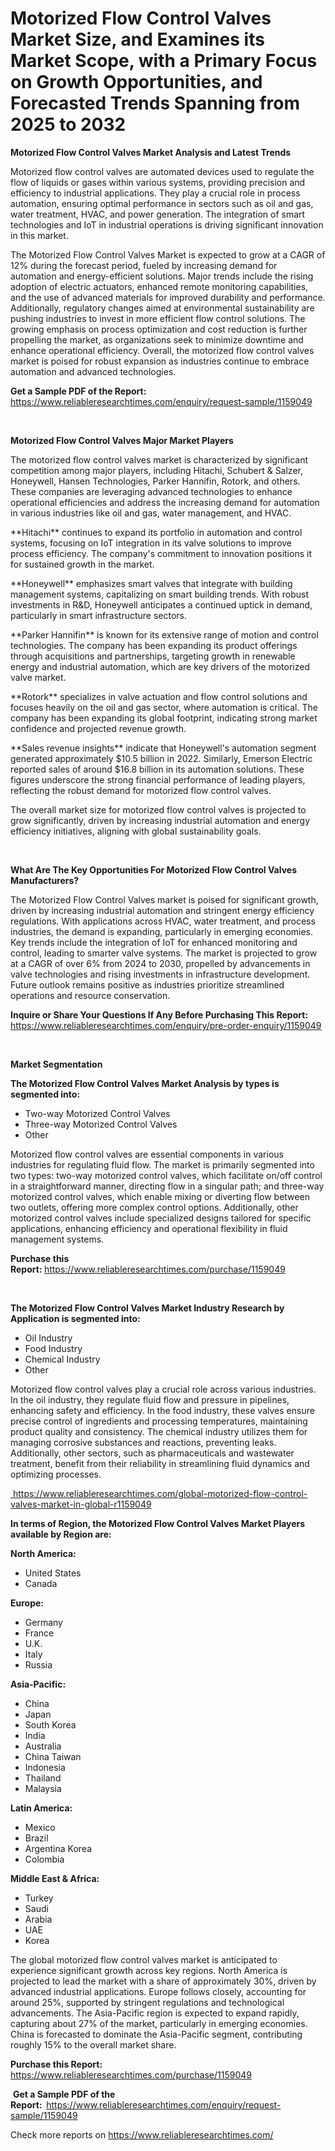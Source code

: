 <p><h1>Motorized Flow Control Valves Market Size, and Examines its Market Scope, with a Primary Focus on Growth Opportunities, and Forecasted Trends Spanning from 2025 to 2032</h1></p><p><strong>Motorized Flow Control Valves Market Analysis and Latest Trends</strong></p>
<p><p>Motorized flow control valves are automated devices used to regulate the flow of liquids or gases within various systems, providing precision and efficiency to industrial applications. They play a crucial role in process automation, ensuring optimal performance in sectors such as oil and gas, water treatment, HVAC, and power generation. The integration of smart technologies and IoT in industrial operations is driving significant innovation in this market.</p><p>The Motorized Flow Control Valves Market is expected to grow at a CAGR of 12% during the forecast period, fueled by increasing demand for automation and energy-efficient solutions. Major trends include the rising adoption of electric actuators, enhanced remote monitoring capabilities, and the use of advanced materials for improved durability and performance. Additionally, regulatory changes aimed at environmental sustainability are pushing industries to invest in more efficient flow control solutions. The growing emphasis on process optimization and cost reduction is further propelling the market, as organizations seek to minimize downtime and enhance operational efficiency. Overall, the motorized flow control valves market is poised for robust expansion as industries continue to embrace automation and advanced technologies.</p></p>
<p><strong>Get a Sample PDF of the Report:&nbsp;</strong> <a href="https://www.reliableresearchtimes.com/enquiry/request-sample/1159049?utm_campaign=2639&utm_medium=2&utm_source=Github&utm_content=ia&utm_term=22032025&utm_id=motorized-flow-control-valves">https://www.reliableresearchtimes.com/enquiry/request-sample/1159049</a></p>
<p>&nbsp;</p>
<p><strong>Motorized Flow Control Valves Major Market Players</strong></p>
<p><p>The motorized flow control valves market is characterized by significant competition among major players, including Hitachi, Schubert & Salzer, Honeywell, Hansen Technologies, Parker Hannifin, Rotork, and others. These companies are leveraging advanced technologies to enhance operational efficiencies and address the increasing demand for automation in various industries like oil and gas, water management, and HVAC.</p><p>**Hitachi** continues to expand its portfolio in automation and control systems, focusing on IoT integration in its valve solutions to improve process efficiency. The company's commitment to innovation positions it for sustained growth in the market.</p><p>**Honeywell** emphasizes smart valves that integrate with building management systems, capitalizing on smart building trends. With robust investments in R&D, Honeywell anticipates a continued uptick in demand, particularly in smart infrastructure sectors.</p><p>**Parker Hannifin** is known for its extensive range of motion and control technologies. The company has been expanding its product offerings through acquisitions and partnerships, targeting growth in renewable energy and industrial automation, which are key drivers of the motorized valve market.</p><p>**Rotork** specializes in valve actuation and flow control solutions and focuses heavily on the oil and gas sector, where automation is critical. The company has been expanding its global footprint, indicating strong market confidence and projected revenue growth.</p><p>**Sales revenue insights** indicate that Honeywell's automation segment generated approximately $10.5 billion in 2022. Similarly, Emerson Electric reported sales of around $16.8 billion in its automation solutions. These figures underscore the strong financial performance of leading players, reflecting the robust demand for motorized flow control valves.</p><p>The overall market size for motorized flow control valves is projected to grow significantly, driven by increasing industrial automation and energy efficiency initiatives, aligning with global sustainability goals.</p></p>
<p>&nbsp;</p>
<p><strong>What Are The Key Opportunities For Motorized Flow Control Valves Manufacturers?</strong></p>
<p><p>The Motorized Flow Control Valves market is poised for significant growth, driven by increasing industrial automation and stringent energy efficiency regulations. With applications across HVAC, water treatment, and process industries, the demand is expanding, particularly in emerging economies. Key trends include the integration of IoT for enhanced monitoring and control, leading to smarter valve systems. The market is projected to grow at a CAGR of over 6% from 2024 to 2030, propelled by advancements in valve technologies and rising investments in infrastructure development. Future outlook remains positive as industries prioritize streamlined operations and resource conservation.</p></p>
<p><strong>Inquire or Share Your Questions If Any Before Purchasing This Report:</strong> <a href="https://www.reliableresearchtimes.com/enquiry/pre-order-enquiry/1159049?utm_campaign=2639&utm_medium=2&utm_source=Github&utm_content=ia&utm_term=22032025&utm_id=motorized-flow-control-valves">https://www.reliableresearchtimes.com/enquiry/pre-order-enquiry/1159049</a></p>
<p>&nbsp;</p>
<p><strong>Market Segmentation</strong></p>
<p><strong>The Motorized Flow Control Valves Market Analysis by types is segmented into:</strong></p>
<p><ul><li>Two-way Motorized Control Valves</li><li>Three-way Motorized Control Valves</li><li>Other</li></ul></p>
<p><p>Motorized flow control valves are essential components in various industries for regulating fluid flow. The market is primarily segmented into two types: two-way motorized control valves, which facilitate on/off control in a straightforward manner, directing flow in a singular path; and three-way motorized control valves, which enable mixing or diverting flow between two outlets, offering more complex control options. Additionally, other motorized control valves include specialized designs tailored for specific applications, enhancing efficiency and operational flexibility in fluid management systems.</p></p>
<p><strong>Purchase this Report:&nbsp;</strong><a href="https://www.reliableresearchtimes.com/purchase/1159049?utm_campaign=2639&utm_medium=2&utm_source=Github&utm_content=ia&utm_term=22032025&utm_id=motorized-flow-control-valves">https://www.reliableresearchtimes.com/purchase/1159049</a></p>
<p>&nbsp;</p>
<p><strong>The Motorized Flow Control Valves Market Industry Research by Application is segmented into:</strong></p>
<p><ul><li>Oil Industry</li><li>Food Industry</li><li>Chemical Industry</li><li>Other</li></ul></p>
<p><p>Motorized flow control valves play a crucial role across various industries. In the oil industry, they regulate fluid flow and pressure in pipelines, enhancing safety and efficiency. In the food industry, these valves ensure precise control of ingredients and processing temperatures, maintaining product quality and consistency. The chemical industry utilizes them for managing corrosive substances and reactions, preventing leaks. Additionally, other sectors, such as pharmaceuticals and wastewater treatment, benefit from their reliability in streamlining fluid dynamics and optimizing processes.</p></p>
<p><a href="https://www.reliableresearchtimes.com/global-motorized-flow-control-valves-market-in-global-r1159049?utm_campaign=2639&utm_medium=2&utm_source=Github&utm_content=ia&utm_term=22032025&utm_id=motorized-flow-control-valves">&nbsp;https://www.reliableresearchtimes.com/global-motorized-flow-control-valves-market-in-global-r1159049</a></p>
<p><strong>In terms of Region, the Motorized Flow Control Valves Market Players available by Region are:</strong></p>
<p>
    <p> <strong> North America: </strong>
        <ul>
            <li>United States</li>
            <li>Canada</li>
        </ul>
        </p> 
    <p> <strong> Europe: </strong>
        <ul>
            <li>Germany</li>
            <li>France</li>
            <li>U.K.</li>
            <li>Italy</li>
            <li>Russia</li>
        </ul>
        </p> 
    <p> <strong> Asia-Pacific: </strong>
        <ul>
            <li>China</li>
            <li>Japan</li>
            <li>South Korea</li>
            <li>India</li>
            <li>Australia</li>
            <li>China Taiwan</li>
            <li>Indonesia</li>
            <li>Thailand</li>
            <li>Malaysia</li>
        </ul>
        </p> 
    <p> <strong> Latin America: </strong>
        <ul>
            <li>Mexico</li>
            <li>Brazil</li>
            <li>Argentina Korea</li>
            <li>Colombia</li>
        </ul>
        </p> 
    <p> <strong> Middle East & Africa: </strong>
        <ul>
            <li>Turkey</li>
            <li>Saudi</li>
            <li>Arabia</li>
            <li>UAE</li>
            <li>Korea</li>
        </ul>
    </p>
    </p>
<p><p>The global motorized flow control valves market is anticipated to experience significant growth across key regions. North America is projected to lead the market with a share of approximately 30%, driven by advanced industrial applications. Europe follows closely, accounting for around 25%, supported by stringent regulations and technological advancements. The Asia-Pacific region is expected to expand rapidly, capturing about 27% of the market, particularly in emerging economies. China is forecasted to dominate the Asia-Pacific segment, contributing roughly 15% to the overall market share.</p></p>
<p><strong>Purchase this Report: </strong><a href="https://www.reliableresearchtimes.com/purchase/1159049?utm_campaign=2639&utm_medium=2&utm_source=Github&utm_content=ia&utm_term=22032025&utm_id=motorized-flow-control-valves">https://www.reliableresearchtimes.com/purchase/1159049</a></p>
<p>&nbsp;<strong>Get a Sample PDF of the Report:&nbsp;&nbsp;</strong><a href="https://www.reliableresearchtimes.com/enquiry/request-sample/1159049?utm_campaign=2639&utm_medium=2&utm_source=Github&utm_content=ia&utm_term=22032025&utm_id=motorized-flow-control-valves">https://www.reliableresearchtimes.com/enquiry/request-sample/1159049</a></p>
<p><strong></strong></p>
<p>Check more reports on <a href="https://www.reliableresearchtimes.com/?utm_campaign=2639&utm_medium=2&utm_source=Github&utm_content=ia&utm_term=22032025&utm_id=motorized-flow-control-valves">https://www.reliableresearchtimes.com/</a></p>